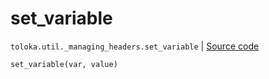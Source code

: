 # set_variable
`toloka.util._managing_headers.set_variable` | [Source code](https://github.com/Toloka/toloka-kit/blob/v1.1.2/src/util/_managing_headers.py#L22)

```python
set_variable(var, value)
```

